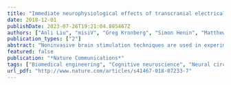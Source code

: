 ```yaml
---
title: "Immediate neurophysiological effects of transcranial electrical stimulation"
date: 2018-12-01
publishDate: 2023-07-26T19:21:04.885467Z
authors: ["Anli Liu", "misiV", "Greg Kronberg", "Simon Henin", "Matthew R. Krause", "Yu Huang", "Alexander Opitz", "Ashesh Mehta", "Christopher C. Pack", "Bart Krekelberg", "Antal Berényi", "Lucas C. Parra", "Lucia Melloni", "Orrin Devinsky", "György Buzsáki"]
publication_types: ["2"]
abstract: "Noninvasive brain stimulation techniques are used in experimental and clinical fields for their potential effects on brain network dynamics and behavior. Transcranial electrical stimulation (TES), including transcranial direct current stimulation (tDCS) and transcranial alternating current stimulation (tACS), has gained popularity because of its convenience and potential as a chronic therapy. However, a mechanistic understanding of TES has lagged behind its widespread adoption. Here, we review data and modelling on the immediate neurophysiological effects of TES in vitro as well as in vivo in both humans and other animals. While it remains unclear how typical TES protocols affect neural activity, we propose that validated models of current flow should inform study design and artifacts should be carefully excluded during signal recording and analysis. Potential indirect effects of TES (e.g., peripheral stimulation) should be investigated in more detail and further explored in experimental designs. We also consider how novel technologies may stimulate the next generation of TES experiments and devices, thus enhancing validity, specificity, and reproducibility. Transcranial electrical stimulation techniques, such as tDCS and tACS, are popular tools for neuroscience and clinical therapy, but how low-intensity current might modulate brain activity remains unclear. In this review, the authors review the evidence on mechanisms of transcranial electrical stimulation."
featured: false
publication: "*Nature Communications*"
tags: ["Biomedical engineering", "Cognitive neuroscience", "Neural circuits", "Neurophysiology"]
url_pdf: "http://www.nature.com/articles/s41467-018-07233-7"
---
```


